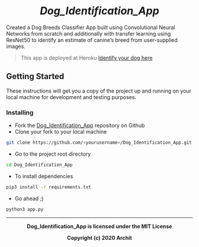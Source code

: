 <h1 align="center">
      <em>Dog_Identification_App</em>
  <br>
</h1>

Created a Dog Breeds Classifier App built using Convolutional Neural Networks from scratch and additionally with transfer learning using ResNet50 to identify an estimate of canine’s breed from user-supplied images.



>This app is deployed at Heroku [Identify your dog here](https://dog-identification.herokuapp.com/)


## Getting Started

These instructions will get you a copy of the project up and running on your local machine for development and testing purposes.

### Installing

  - Fork the [Dog_Identification_App](https://github.com/gargarchit/Dog_Identification_App.git) repository on Github
  - Clone your fork to your local machine
   ```bash
   git clone https://github.com/<yourusername>/Dog_Identification_App.git
   ```
  - Go to the project root directory 
 
   ```bash
   cd Dog_Identification_App 
   ```
  - To install dependencies 
  
  ```bash
 pip3 install -r requirements.txt
  ```
  - Go ahead ;)
  ```bash
  python3 app.py
  ```
  
  ----
<p align="center">
<b>
Dog_Identification_App is licensed under the MIT License
</b>
</p>
<p align="center">
<b>Copyright (c) 2020 Archit</b>
</p>

